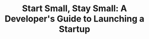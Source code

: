 ---
title: "Start Small, Stay Small: A Developer's Guide to Launching a Startup"
showDate: false
draft: false
tags: ["classic","poem"]
link: "https://www.amazon.ca/Start-Small-Stay-Developers-Launching/dp/0615373968/ref=sr_1_1?s=books&ie=UTF8&qid=1535171296&sr=1-1&keywords=start+small+stay+small"
read: ""
---